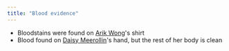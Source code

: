 ```yaml
---
title: "Blood evidence"
---
```


- Bloodstains were found on [Arik Wong](/CrimeSceneSite/suspects/arik)'s shirt
- Blood found on [Daisy Meerollin](/CrimeSceneSite/suspects/daisy)'s hand, but the rest of her body is clean